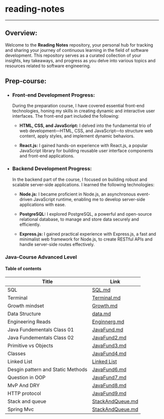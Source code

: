 # reading-notes
---
## Overview:

Welcome to the **Reading Notes** repository, your personal hub for tracking and sharing your journey of continuous learning in the field of software development. This repository serves as a curated collection of your insights, key takeaways, and progress as you delve into various topics and resources related to software engineering.

 ## Prep-course:

- ### Front-end Development Progress:

    During the preparation course, I have covered essential front-end technologies, honing my skills in creating dynamic and interactive user interfaces. The front-end part included the following:

    - **HTML, CSS, and JavaScript:** I delved into the fundamental trio of web development—HTML, CSS, and JavaScript—to structure web content, apply styles, and implement dynamic behaviors.

    - **React.js:** I gained hands-on experience with React.js, a popular JavaScript library for building reusable user interface components and front-end applications.

- ### Backend Development Progress:

    In the backend part of the course, I focused on building robust and scalable server-side applications. I learned the following technologies:

    - **Node.js:** I became proficient in Node.js, an asynchronous event-driven JavaScript runtime, enabling me to develop server-side applications with ease.

    - **PostgreSQL:** I explored PostgreSQL, a powerful and open-source relational database, to manage and store data securely and efficiently.

    - **Express.js:** I gained practical experience with Express.js, a fast and minimalist web framework for Node.js, to create RESTful APIs and handle server-side routes effectively.

### Java-Course Advanced Level

#### Table of contents

| Title              | Link                                   |
|--------------------|----------------------------------------|
| SQL             | [SQL.md](./SQL.md)|
| Terminal             | [Terminal.md](./Terminal.md)|
| Growth mindset             | [Growth.md](./Growth.md)|
| Data Structure             | [data.md](./dataStructure.md)|
| Engineering Reads            | [Enginnerg.md](./EngineeringgReads.md)|
| Java Fundementals Class 01             | [JavaFund.md](./ReadClass01.md)|
| Java Fundementals Class 02             | [JavaFund2.md](./ReadClass02.md)|
| Primitive vs Objects             | [JavaFund3.md](./ReadClass03.md)|
| Classes             | [JavaFund4.md](./ReadClass04.md)|
| Linked List             | [Linked List](./LinkedList.md)|
| Desgin pattern and Static Methods            | [JavaFund6.md](./ReadClass06.md)|
| Question in OOP            | [JavaFund7.md](./ReadClass07.md)|
| MvP And DRY            | [JavaFund8.md](./ReadClass08.md)|
| HTTP protocol            | [JavaFund9.md](./ReadClass09.md)|
| Stack and queue            | [StackAndQueue.md](./ReadClass10.md)|
| Spring Mvc            | [StackAndQueue.md](./spring.md)|



